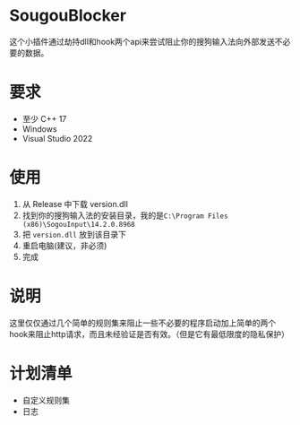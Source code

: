 # SougouBlocker
这个小插件通过劫持dll和hook两个api来尝试阻止你的搜狗输入法向外部发送不必要的数据。

# 要求
- 至少 C++ 17
- Windows
- Visual Studio 2022

# 使用
1. 从 Release 中下载 version.dll
2. 找到你的搜狗输入法的安装目录，我的是`C:\Program Files (x86)\SogouInput\14.2.0.8968`
3. 把 `version.dll` 放到该目录下
4. 重启电脑(建议，非必须)
5. 完成

# 说明
这里仅仅通过几个简单的规则集来阻止一些不必要的程序启动加上简单的两个hook来阻止http请求，而且未经验证是否有效。（但是它有最低限度的隐私保护）

# 计划清单
- 自定义规则集
- 日志
